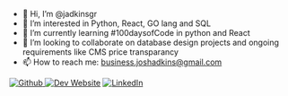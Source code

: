 - 👋 Hi, I’m @jadkinsgr
- 👀 I’m interested in Python, React, GO lang and SQL
- 🌱 I’m currently learning #100daysofCode in python and React
- 💞️ I’m looking to collaborate on database design projects and ongoing requirements like CMS price transparancy
- 📫 How to reach me: business.joshadkins@gmail.com

[![Github](https://img.shields.io/badge/GitHub-100000?style=for-the-badge&logo=github&logoColor=white)
](https://github.com/jadkinsgr)
[![Dev Website](https://img.shields.io/badge/website-000000?style=for-the-badge&logo=About.me&logoColor=white)](https://joshadkins.co/)
[![LinkedIn](https://img.shields.io/badge/LinkedIn-0077B5?style=for-the-badge&logo=linkedin&logoColor=white)](https://www.linkedin.com/in/joshua-t-adkins/)

<!---
jadkinsgr/jadkinsgr is a ✨ special ✨ repository because its `README.md` (this file) appears on your GitHub profile.
You can click the Preview link to take a look at your changes.
--->

